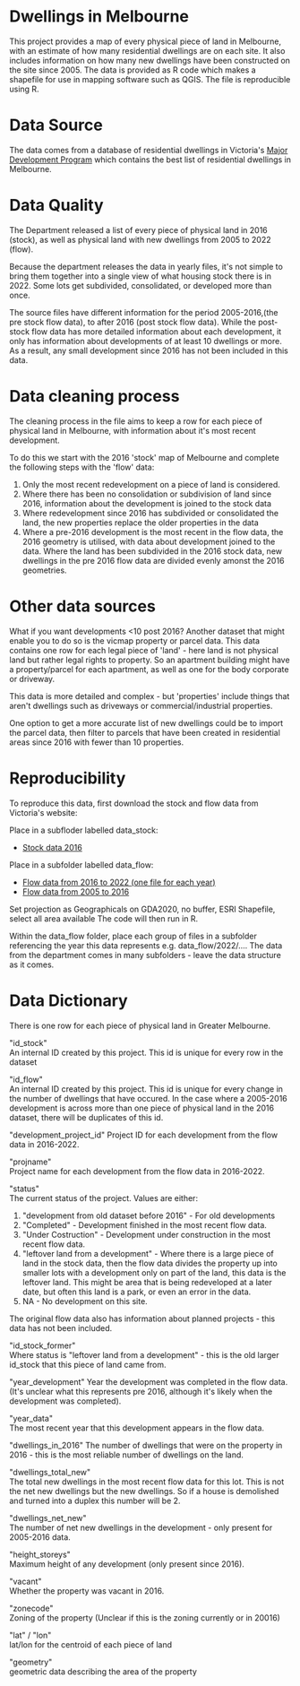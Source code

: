 # Dwellings in Melbourne

This project provides a map of every physical piece of land in Melbourne, with an estimate of how many residential dwellings are on each site. It also includes information on how many new dwellings have been constructed on the site since 2005. The data is provided as R code which makes a shapefile for use in mapping software such as QGIS. The file is reproducible using R.  

# Data Source

The data comes from a database of residential dwellings in Victoria's [Major Development Program](https://www.planning.vic.gov.au/guides-and-resources/data-and-insights/urban-development-program/urban-development-program-2022-metropolitan-melbourne/major-redevelopment) which contains the best list of residential dwellings in Melbourne. 

# Data Quality

The Department released a list of every piece of physical land in 2016 (stock), as well as physical land with new dwellings from 2005 to 2022 (flow). 

Because the department releases the data in yearly files, it's not simple to bring them together into a single view of what housing stock there is in 2022. Some lots get subdivided, consolidated, or developed more than once. 

The source files have different information for the period 2005-2016,(the pre stock flow data), to after 2016 (post stock flow data). While the post-stock flow data has more detailed information about each development, it only has information about developments of at least 10 dwellings or more. As a result, any small development since 2016 has not been included in this data. 

# Data cleaning process

The cleaning process in the file aims to keep a row for each piece of physical land in Melbourne, with information about it's most recent development. 

To do this we start with the 2016 'stock' map of Melbourne and complete the following steps with the 'flow' data: 
1) Only the most recent redevelopment on a piece of land is considered. 
2) Where there has been no consolidation or subdivision of land since 2016, information about the development is joined to the stock data
3) Where redevelopment since 2016 has subdivided or consolidated the land, the new properties replace the older properties in the data
4) Where a pre-2016 development is the most recent in the flow data, the 2016 geometry is utilised, with data about development joined to the data. Where the land has been subdivided in the 2016 stock data, new dwellings in the pre 2016 flow data are divided evenly amonst the 2016 geometries. 

# Other data sources

What if you want developments <10 post 2016? Another dataset that might enable you to do so is the vicmap property or parcel data. This data contains one row for each legal piece of 'land' - here land is not physical land but rather legal rights to property. So an apartment building might have a property/parcel for each apartment, as well as one for the body corporate or driveway. 

This data is more detailed and complex - but 'properties' include things that aren't dwellings such as driveways or commercial/industrial properties. 

One option to get a more accurate list of new dwellings could be to import the parcel data, then filter to parcels that have been created in residential areas since 2016 with fewer than 10 properties.

# Reproducibility

To reproduce this data, first download the stock and flow data from Victoria's website: 

Place in a subfloder labelled data_stock:
* [Stock data 2016](https://datashare.maps.vic.gov.au/search?q=uuid%3Dec2429b3-0ad5-50ff-affb-b12f7803a73f)

Place in a subfolder labelled data_flow:
* [Flow data from 2016 to 2022 (one file for each year)](https://datashare.maps.vic.gov.au/search?q=Major%20Redevelopment%20Sites)
* [Flow data from 2005 to 2016](https://datashare.maps.vic.gov.au/search?q=uuid%3D9893c72d-f85f-57ea-ab2c-076ca6f9c758)

Set projection as Geographicals on GDA2020, no buffer, ESRI Shapefile, select all area available
The code will then run in R. 

Within the data_flow folder, place each group of files in a subfolder referencing the year this data represents e.g. data_flow/2022/.... The data from the department comes in many subfolders - leave the data structure as it comes.  

# Data Dictionary

There is one row for each piece of physical land in Greater Melbourne. 

"id_stock"   
An internal ID created by this project. This id is unique for every row in the dataset            

"id_flow"                
An internal ID created by this project. This id is unique for every change in the number of dwellings that have occured. In the case where a 2005-2016 development is across more than one piece of physical land in the 2016 dataset, there will be duplicates of this id. 

"development_project_id" 
Project ID for each development from the flow data in 2016-2022. 

"projname"               
Project name for each development from the flow data in 2016-2022. 

"status"                 
The current status of the project. Values are either: 

1. "development from old dataset before 2016" - For old developments
2. "Completed" - Development finished in the most recent flow data.
3. "Under Costruction" - Development under construction in the most recent flow data. 
4. "leftover land from a development" - Where there is a large piece of land in the stock data, then the flow data divides the property up into smaller lots with a development only on part of the land, this data is the leftover land. This might be area that is being redeveloped at a later date, but often this land is a park, or even an error in the data. 
5. NA - No development on this site. 

The original flow data also has information about planned projects - this data has not been included. 

"id_stock_former"        
Where status is "leftover land from a development" - this is the old larger id_stock that this piece of land came from. 

"year_development"
Year the development was completed in the flow data. (It's unclear what this represents pre 2016, although it's likely when the development was completed).

"year_data"              
The most recent year that this development appears in the flow data.

"dwellings_in_2016"
The number of dwellings that were on the property in 2016 - this is the most reliable number of dwellings on the land. 

"dwellings_total_new"    
The total new dwellings in the most recent flow data for this lot. This is not the net new dwellings but the new dwellings. So if a house is demolished and turned into a duplex this number will be 2. 

"dwellings_net_new"     
The number of net new dwellings in the development - only present for 2005-2016 data.  

"height_storeys"         
Maximum height of any development (only present since 2016).

"vacant"                 
Whether the property was vacant in 2016. 
         
"zonecode"               
Zoning of the property (Unclear if this is the zoning currently or in 20016)

"lat" / "lon"                   
lat/lon for the centroid of each piece of land

"geometry"               
geometric data describing the area of the property

